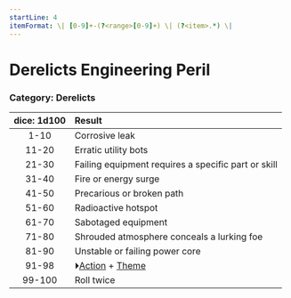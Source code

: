 ```yaml
---
startLine: 4
itemFormat: \| [0-9]+-(?<range>[0-9]+) \| (?<item>.*) \|
---
```

# Derelicts Engineering Peril
### Category: Derelicts

| dice: 1d100 | Result |
|:----:|:-------|
| 1-10 | Corrosive leak |
| 11-20 | Erratic utility bots |
| 21-30 | Failing equipment requires a specific part or skill |
| 31-40 | Fire or energy surge |
| 41-50 | Precarious or broken path |
| 51-60 | Radioactive hotspot |
| 61-70 | Sabotaged equipment |
| 71-80 | Shrouded atmosphere conceals a lurking foe |
| 81-90 | Unstable or failing power core |
| 91-98 | ⏵[Action](Core_Action.md) + [Theme](Core_Theme.md) |
| 99-100 | Roll twice |